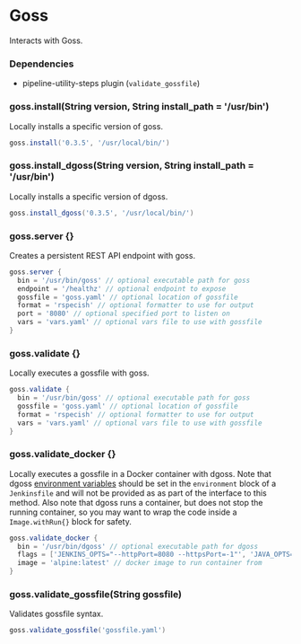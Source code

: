 # Goss

Interacts with Goss.

### Dependencies

- pipeline-utility-steps plugin (`validate_gossfile`)

### goss.install(String version, String install_path = '/usr/bin')
Locally installs a specific version of goss.

```groovy
goss.install('0.3.5', '/usr/local/bin/')
```

### goss.install_dgoss(String version, String install_path = '/usr/bin')
Locally installs a specific version of dgoss.

```groovy
goss.install_dgoss('0.3.5', '/usr/local/bin/')
```

### goss.server {}
Creates a persistent REST API endpoint with goss.

```groovy
goss.server {
  bin = '/usr/bin/goss' // optional executable path for goss
  endpoint = '/healthz' // optional endpoint to expose
  gossfile = 'goss.yaml' // optional location of gossfile
  format = 'rspecish' // optional formatter to use for output
  port = '8080' // optional specified port to listen on
  vars = 'vars.yaml' // optional vars file to use with gossfile
}
```

### goss.validate {}
Locally executes a gossfile with goss.

```groovy
goss.validate {
  bin = '/usr/bin/goss' // optional executable path for goss
  gossfile = 'goss.yaml' // optional location of gossfile
  format = 'rspecish' // optional formatter to use for output
  vars = 'vars.yaml' // optional vars file to use with gossfile
}
```

### goss.validate_docker {}
Locally executes a gossfile in a Docker container with dgoss.
Note that dgoss [environment variables](https://github.com/aelsabbahy/goss/tree/master/extras/dgoss#environment-vars-and-defaults) should be set in the `environment` block of a `Jenkinsfile` and will not be provided as as part of the interface to this method. Also note that dgoss runs a container, but does not stop the running container, so you may want to wrap the code inside a `Image.withRun{}` block for safety.

```groovy
goss.validate_docker {
  bin = '/usr/bin/dgoss' // optional executable path for dgoss
  flags = ['JENKINS_OPTS="--httpPort=8080 --httpsPort=-1"', 'JAVA_OPTS="-Xmx1048m"'] // optional flags for container run
  image = 'alpine:latest' // docker image to run container from
}
```

### goss.validate_gossfile(String gossfile)
Validates gossfile syntax.

```groovy
goss.validate_gossfile('gossfile.yaml')
```
